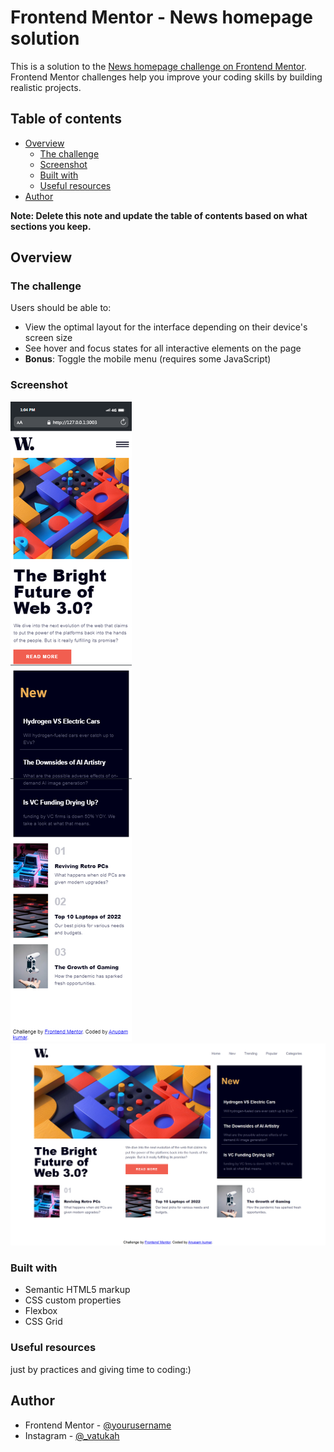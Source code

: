# Frontend Mentor - News homepage solution

This is a solution to the [News homepage challenge on Frontend Mentor](https://www.frontendmentor.io/challenges/news-homepage-H6SWTa1MFl). Frontend Mentor challenges help you improve your coding skills by building realistic projects. 

## Table of contents

- [Overview](#overview)
  - [The challenge](#the-challenge)
  - [Screenshot]()
  - [Built with](#built-with)
  - [Useful resources](#useful-resources)
- [Author](#author)

**Note: Delete this note and update the table of contents based on what sections you keep.**

## Overview

### The challenge

Users should be able to:

- View the optimal layout for the interface depending on their device's screen size
- See hover and focus states for all interactive elements on the page
- **Bonus**: Toggle the mobile menu (requires some JavaScript)

### Screenshot

![](./mobile.png)
![](./desktopview.png)

### Built with

- Semantic HTML5 markup
- CSS custom properties
- Flexbox
- CSS Grid


### Useful resources
just by practices and giving time to coding:)


## Author

- Frontend Mentor - [@yourusername](https://www.frontendmentor.io/profile/yourusername)
- Instagram - [@_vatukah](https://www.instagram.com/_vatukah)
